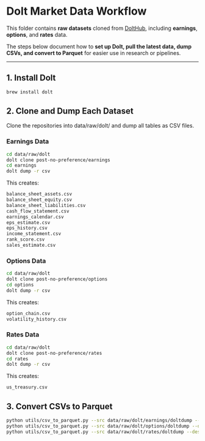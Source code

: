 # Dolt Market Data Workflow

This folder contains **raw datasets** cloned from [DoltHub](https://www.dolthub.com/), including **earnings**, **options**, and **rates** data.

The steps below document how to **set up Dolt, pull the latest data, dump CSVs, and convert to Parquet** for easier use in research or pipelines.

---

## 1. Install Dolt

```bash
brew install dolt
```

## 2. Clone and Dump Each Dataset
Clone the repositories into data/raw/dolt/ and dump all tables as CSV files.

### Earnings Data

```bash
cd data/raw/dolt
dolt clone post-no-preference/earnings
cd earnings
dolt dump -r csv
```
This creates:
```bash
balance_sheet_assets.csv
balance_sheet_equity.csv
balance_sheet_liabilities.csv
cash_flow_statement.csv
earnings_calendar.csv
eps_estimate.csv
eps_history.csv
income_statement.csv
rank_score.csv
sales_estimate.csv
```

### Options Data
```bash
cd data/raw/dolt
dolt clone post-no-preference/options
cd options
dolt dump -r csv
```

This creates:
```bash
option_chain.csv
volatility_history.csv
```

### Rates Data
```bash
cd data/raw/dolt
dolt clone post-no-preference/rates
cd rates
dolt dump -r csv
```

This creates:
```bash
us_treasury.csv
```

## 3. Convert CSVs to Parquet

```bash
python utils/csv_to_parquet.py --src data/raw/dolt/earnings/doltdump --dest data/processed/earnings
python utils/csv_to_parquet.py --src data/raw/dolt/options/doltdump --dest data/processed/options
python utils/csv_to_parquet.py --src data/raw/dolt/rates/doltdump --dest data/processed/rates
```
